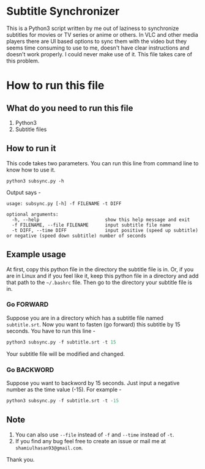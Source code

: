 # Subtitle Synchronizer
This is a Python3 script written by me out of laziness to synchronize subtitles for movies or TV series or anime or others. In VLC and other media players there are UI based options to sync them with the video but they seems time consuming to use to me, doesn't have clear instructions and doesn't work properly. I could never make use of it. This file takes care of this problem. 

# How to run this file
## What do you need to run this file
1. Python3 
2. Subtitle files

## How to run it
This code takes two parameters. 
You can run this line from command line to know how to use it. 

```
python3 subsync.py -h
```

Output says - 

```
usage: subsync.py [-h] -f FILENAME -t DIFF

optional arguments:
  -h, --help            			show this help message and exit
  -f FILENAME, --file FILENAME 		input subtitle file name
  -t DIFF, --time DIFF              input positive (speed up subtitle) or negative (speed down subtitle) number of seconds
```

## Example usage
At first, copy this python file in the directory the subtitle file is in. 
Or, if you are in Linux and if you feel like it, keep this python file in a directory and add that path to the `~/.bashrc` file. Then go to the directory your subtitle file is in. 

### Go FORWARD
Suppose you are in a directory which has a subtitle file named `subtitle.srt`. Now you want to fasten (go forward) this subtitle by 15 seconds. You have to run this line - 

```python
python3 subsync.py -f subtitle.srt -t 15
```
Your subtitle file will be modified and changed.

### Go BACKWORD
Suppose you want to backword by 15 seconds. Just input a negative number as the time value (-15). For example - 

```python
python3 subsync.py -f subtitle.srt -t -15
```
 

## Note
1. You can also use `--file` instead of `-f` and `--time` instead of `-t`. 
2. If you find any bug feel free to create an issue or mail me at `shamiulhasan93@gmail.com`. 

Thank you. 
